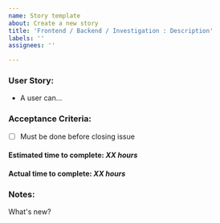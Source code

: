 ```yaml
---
name: Story template
about: Create a new story
title: 'Frontend / Backend / Investigation : Description'
labels: ''
assignees: ''

---
```


### User Story:
- A user can...

### Acceptance Criteria:
- [ ] Must be done before closing issue

#### Estimated time to complete: *XX hours*
#### Actual time to complete: *XX hours*

### Notes:
What's new?
